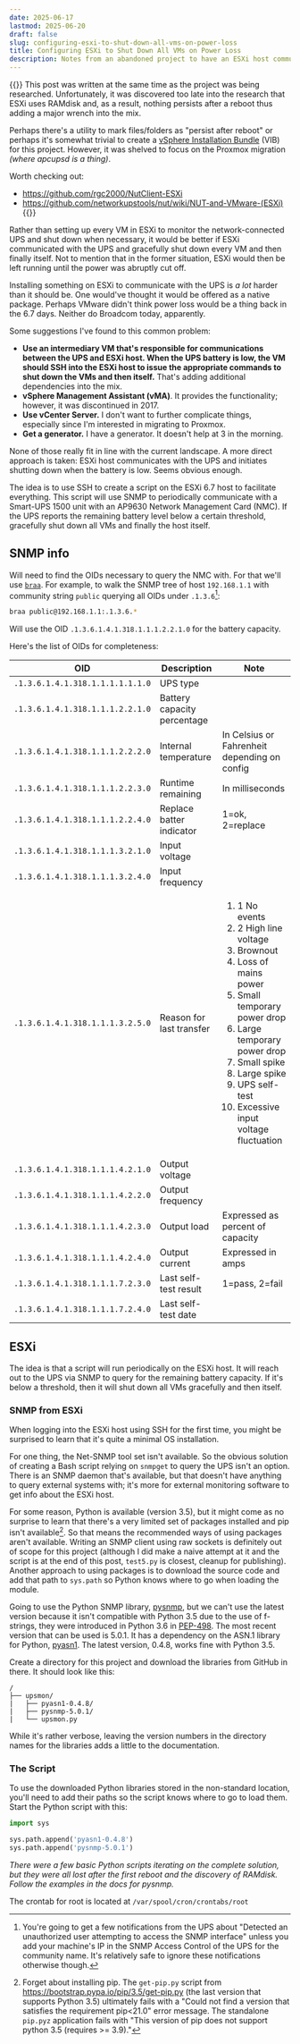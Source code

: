 ```yaml
---
date: 2025-06-17
lastmod: 2025-06-20
draft: false
slug: configuring-esxi-to-shut-down-all-vms-on-power-loss
title: Configuring ESXi to Shut Down All VMs on Power Loss
description: Notes from an abandoned project to have an ESXi host communicate with the UPS via SNMP. It would then gracefully shut down all VMs and finally itself.
---
```


{{<notice warning>}}
This post was written at the same time as the project was being researched. Unfortunately, it was discovered too late into the research that ESXi uses RAMdisk and, as a result, nothing persists after a reboot thus adding a major wrench into the mix.

Perhaps there's a utility to mark files/folders as "persist after reboot" or perhaps it's somewhat trivial to create a [vSphere Installation Bundle](https://blogs.vmware.com/vsphere/2011/09/whats-in-a-vib.html) (VIB) for this project. However, it was shelved to focus on the Proxmox migration *(where apcupsd is a thing)*.

Worth checking out:

- https://github.com/rgc2000/NutClient-ESXi
- https://github.com/networkupstools/nut/wiki/NUT-and-VMware-(ESXi)
{{</notice>}}

Rather than setting up every VM in ESXi to monitor the network-connected UPS and shut down when necessary, it would be better if ESXi communicated with the UPS and gracefully shut down every VM and then finally itself. Not to mention that in the former situation, ESXi would then be left running until the power was abruptly cut off.

Installing something on ESXi to communicate with the UPS is *a lot* harder than it should be. One would've thought it would be offered as a native package. Perhaps VMware didn't think power loss would be a thing back in the 6.7 days. Neither do Broadcom today, apparently.

Some suggestions I've found to this common problem:

- **Use an intermediary VM that's responsible for communications between the UPS and ESXi host. When the UPS battery is low, the VM should SSH into the ESXi host to issue the appropriate commands to shut down the VMs and then itself.** That's adding additional dependencies into the mix.
- **vSphere Management Assistant (vMA)**. It provides the functionality; however, it was discontinued in 2017.
- **Use vCenter Server.** I don't want to further complicate things, especially since I'm interested in migrating to Proxmox.
- **Get a generator.** I have a generator. It doesn't help at 3 in the morning.

None of those really fit in line with the current landscape. A more direct approach is taken: ESXi host communicates with the UPS and initiates shutting down when the battery is low. Seems obvious enough.

The idea is to use SSH to create a script on the ESXi 6.7 host to facilitate everything. This script will use SNMP to periodically communicate with a Smart-UPS 1500 unit with an AP9630 Network Management Card (NMC). If the UPS reports the remaining battery level below a certain threshold, gracefully shut down all VMs and finally the host itself.

## SNMP info

Will need to find the OIDs necessary to query the NMC with. For that we'll use [`braa`](https://github.com/mteg/braa). For example, to walk the SNMP tree of host `192.168.1.1` with community string `public` querying all OIDs under `.1.3.6`[^1]:

```bash
braa public@192.168.1.1:.1.3.6.*
```
Will use the OID `.1.3.6.1.4.1.318.1.1.1.2.2.1.0` for the battery capacity.

Here's the list of OIDs for completeness:

| OID | Description | Note |
|-----|-------------|------|
| `.1.3.6.1.4.1.318.1.1.1.1.1.1.0` | UPS type | |
| `.1.3.6.1.4.1.318.1.1.1.2.2.1.0` | Battery capacity percentage | |
| `.1.3.6.1.4.1.318.1.1.1.2.2.2.0` | Internal temperature | In Celsius or Fahrenheit depending on config |
| `.1.3.6.1.4.1.318.1.1.1.2.2.3.0` | Runtime remaining | In milliseconds |
| `.1.3.6.1.4.1.318.1.1.1.2.2.4.0` | Replace batter indicator | 1=ok, 2=replace |
| `.1.3.6.1.4.1.318.1.1.1.3.2.1.0` | Input voltage | |
| `.1.3.6.1.4.1.318.1.1.1.3.2.4.0` | Input frequency | |
| `.1.3.6.1.4.1.318.1.1.1.3.2.5.0` | Reason for last transfer | <ol><li>1 No events</li><li>2 High line voltage</li><li>Brownout</li><li>Loss of mains power</li><li>Small temporary power drop</li><li>Large temporary power drop</li><li>Small spike</li><li>Large spike</li><li>UPS self-test</li><li>Excessive input voltage fluctuation</li></ol> |
| `.1.3.6.1.4.1.318.1.1.1.4.2.1.0` | Output voltage | |
| `.1.3.6.1.4.1.318.1.1.1.4.2.2.0` | Output frequency | |
| `.1.3.6.1.4.1.318.1.1.1.4.2.3.0` | Output load | Expressed as percent of capacity |
| `.1.3.6.1.4.1.318.1.1.1.4.2.4.0` | Output current | Expressed in amps |
| `.1.3.6.1.4.1.318.1.1.1.7.2.3.0` | Last self-test result | 1=pass, 2=fail |
| `.1.3.6.1.4.1.318.1.1.1.7.2.4.0` | Last self-test date | |

## ESXi

The idea is that a script will run periodically on the ESXi host. It will reach out to the UPS via SNMP to query for the remaining battery capacity. If it's below a threshold, then it will shut down all VMs gracefully and then itself.

### SNMP from ESXi

When logging into the ESXi host using SSH for the first time, you might be surprised to learn that it's quite a minimal OS installation.

For one thing, the Net-SNMP tool set isn't available. So the obvious solution of creating a Bash script relying on `snmpget` to query the UPS isn't an option. There is an SNMP daemon that's available, but that doesn't have anything to query external systems with; it's more for external monitoring software to get info about the ESXi host.

For some reason, Python is available (version 3.5), but it might come as no surprise to learn that there's a very limited set of packages installed and pip isn't available[^2]. So that means the recommended ways of using packages aren't available. Writing an SNMP client using raw sockets is definitely out of scope for this project (although I did make a naive attempt at it and the script is at the end of this post, `test5.py` is closest, cleanup for publishing). Another approach to using packages is to download the source code and add that path to `sys.path` so Python knows where to go when loading the module.

Going to use the Python SNMP library, [pysnmp](https://github.com/pysnmp/pysnmp), but we can't use the latest version because it isn't compatible with Python 3.5 due to the use of f-strings, they were introduced in Python 3.6 in [PEP-498](https://peps.python.org/pep-0498/). The most recent version that can be used is 5.0.1. It has a dependency on the ASN.1 library for Python, [pyasn1](https://github.com/etingof/pyasn1). The latest version, 0.4.8, works fine with Python 3.5.

Create a directory for this project and download the libraries from GitHub in there. It should look like this:

```
/
├── upsmon/
|   ├── pyasn1-0.4.8/
|   ├── pysnmp-5.0.1/
|   └── upsmon.py
```

While it's rather verbose, leaving the version numbers in the directory names for the libraries adds a little to the documentation.

### The Script

To use the downloaded Python libraries stored in the non-standard location, you'll need to add their paths so the script knows where to go to load them. Start the Python script with this:

```python
import sys

sys.path.append('pyasn1-0.4.8')
sys.path.append('pysnmp-5.0.1')
```

*There were a few basic Python scripts iterating on the complete solution, but they were all lost after the first reboot and the discovery of RAMdisk. Follow the examples in the docs for pysnmp.*

The crontab for root is located at `/var/spool/cron/crontabs/root`

[^1]: You're going to get a few notifications from the UPS about "Detected an unauthorized user attempting to access the SNMP interface" unless you add your machine's IP in the SNMP Access Control of the UPS for the community name. It's relatively safe to ignore these notifications otherwise though.
[^2]: Forget about installing pip. The `get-pip.py` script from https://bootstrap.pypa.io/pip/3.5/get-pip.py (the last version that supports Python 3.5) ultimately fails with a "Could not find a version that satisfies the requirement pip<21.0" error message. The standalone `pip.pyz` application fails with "This version of pip does not support python 3.5 (requires >= 3.9)."
